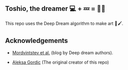## Toshio, the dreamer :computer: + :zzz: = :exploding_head::heart_eyes:
This repo uses the Deep Dream algorithm to make art :art::paintbrush:. 

## Acknowledgements
 * [Mordvintstev et al.](https://ai.googleblog.com/2015/06/inceptionism-going-deeper-into-neural.html) (blog by Deep dream authors).

 * [Aleksa Gordic](https://github.com/gordicaleksa/pytorch-deepdream) (The original creator of this repo)
